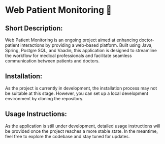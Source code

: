 # Web Patient Monitoring 💊

## Short Description:

Web Patient Monitoring is an ongoing project aimed at enhancing doctor-patient interactions by providing a web-based platform. Built using Java, Spring, Postgre SQL, and Vaadin, this application is designed to streamline the workflow for medical professionals and facilitate seamless communication between patients and doctors.

## Installation:

As the project is currently in development, the installation process may not be suitable at this stage. However, you can set up a local development environment by cloning the repository.

## Usage Instructions:

As the application is still under development, detailed usage instructions will be provided once the project reaches a more stable state. In the meantime, feel free to explore the codebase and stay tuned for updates.

